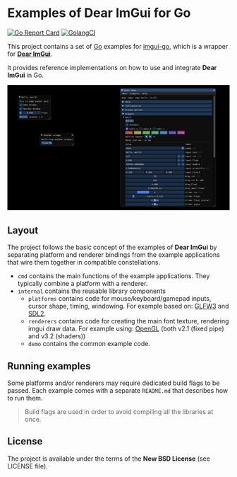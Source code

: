 # Examples of Dear ImGui for Go

[![Go Report Card](https://goreportcard.com/badge/github.com/inkyblackness/imgui-go-examples)](https://goreportcard.com/report/github.com/inkyblackness/imgui-go-examples)
[![GolangCI](https://golangci.com/badges/github.com/inkyblackness/imgui-go-examples.svg)](https://golangci.com)

This project contains a set of [Go](https://www.golang.org) examples for [imgui-go](https://github.com/inkyblackness/imgui-go), which is a wrapper for [**Dear ImGui**](https://github.com/ocornut/imgui).

It provides reference implementations on how to use and integrate **Dear ImGui** in Go.

![Screenshot](assets/screenshot.png)

## Layout
The project follows the basic concept of the examples of **Dear ImGui** by separating platform and renderer bindings from the example applications that wire them together in compatible constellations.

* `cmd` contains the main functions of the example applications. They typically combine a platform with a renderer.
* `internal` contains the reusable library components
  * `platforms` contains code for mouse/keyboard/gamepad inputs, cursor shape, timing, windowing. For example based on: [GLFW3](https://github.com/go-gl/glfw) and [SDL2](https://github.com/veandco/go-sdl2). 
  * `renderers` contains code for creating the main font texture, rendering imgui draw data. For example using: [OpenGL](https://github.com/go-gl/gl) (both v2.1 (fixed pipe) and v3.2 (shaders)) 
  * `demo` contains the common example code.

## Running examples

Some platforms and/or renderers may require dedicated build flags to be passed.
Each example comes with a separate `README.md` that describes how to run them.

> Build flags are used in order to avoid compiling all the libraries at once.

## License

The project is available under the terms of the **New BSD License** (see LICENSE file).
